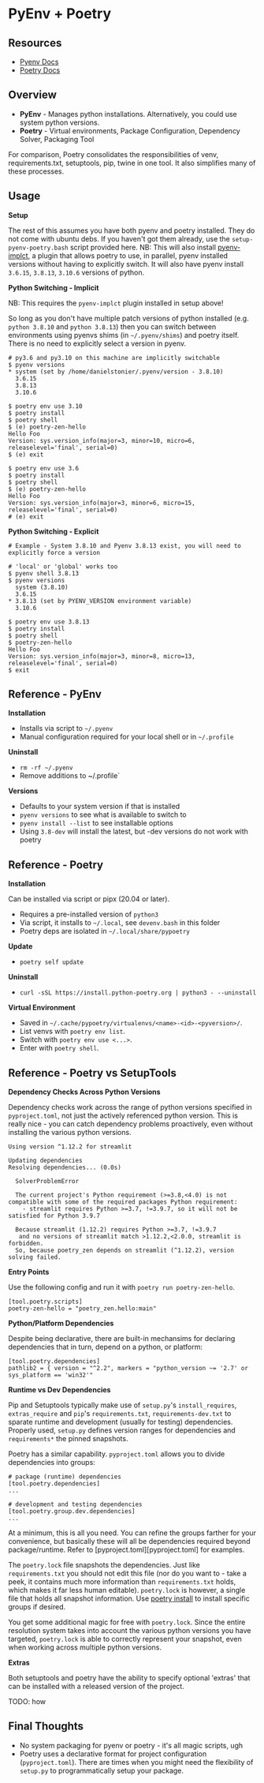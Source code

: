 # PyEnv + Poetry

## Resources

* [Pyenv Docs](https://github.com/pyenv/pyenv)
* [Poetry Docs](https://python-poetry.org/docs/)

## Overview

* **PyEnv** - Manages python installations. Alternatively, you could use system python versions.
* **Poetry** - Virtual environments, Package Configuration, Dependency Solver, Packaging Tool

For comparison, Poetry consolidates the responsibilities of venv, requirements.txt, setuptools, pip, twine in one tool.
It also simplifies many of these processes.

## Usage

**Setup**

The rest of this assumes you have both pyenv and poetry installed. They do not come with ubuntu debs.
If you haven't got them already, use the `setup-pyenv-poetry.bash` script provided here.
NB: This will also install [pyenv-implct](https://github.com/concordusapps/pyenv-implict), a plugin
that allows poetry to use, in parallel, pyenv installed versions without having to explicitly switch.
It will also have pyenv install `3.6.15`, `3.8.13`, `3.10.6` versions of python.

**Python Switching - Implicit**

NB: This requires the `pyenv-implct` plugin installed in setup above!

So long as you don't have multiple patch versions of python installed (e.g. `python 3.8.10` and
`python 3.8.13`) then you can switch between environments using pyenvs shims (in `~/.pyenv/shims`)
and poetry itself. There is no need to explicitly select a version in pyenv.

```
# py3.6 and py3.10 on this machine are implicitly switchable
$ pyenv versions
* system (set by /home/danielstonier/.pyenv/version - 3.8.10)
  3.6.15
  3.8.13
  3.10.6
```

```
$ poetry env use 3.10
$ poetry install
$ poetry shell
$ (e) poetry-zen-hello
Hello Foo
Version: sys.version_info(major=3, minor=10, micro=6, releaselevel='final', serial=0)
$ (e) exit

$ poetry env use 3.6
$ poetry install
$ poetry shell
$ (e) poetry-zen-hello
Hello Foo
Version: sys.version_info(major=3, minor=6, micro=15, releaselevel='final', serial=0)
# (e) exit
```

**Python Switching - Explicit**

```
# Example - System 3.8.10 and Pyenv 3.8.13 exist, you will need to explicitly force a version

# 'local' or 'global' works too
$ pyenv shell 3.8.13
$ pyenv versions
  system (3.8.10)
  3.6.15
* 3.8.13 (set by PYENV_VERSION environment variable)
  3.10.6

$ poetry env use 3.8.13
$ poetry install
$ poetry shell
$ poetry-zen-hello
Hello Foo
Version: sys.version_info(major=3, minor=8, micro=13, releaselevel='final', serial=0)
$ exit
```
## Reference - PyEnv

**Installation**

* Installs via script to `~/.pyenv`
* Manual configuration required for your local shell or in `~/.profile`

**Uninstall**

* `rm -rf ~/.pyenv`
* Remove additions to ~/.profile`

**Versions**

* Defaults to your system version if that is installed
* `pyenv versions` to see what is available to switch to
* `pyenv install --list` to see installable options
* Using `3.8-dev` will install the latest, but -dev versions do not work with poetry

## Reference - Poetry

**Installation**

Can be installed via script or pipx (20.04 or later).

* Requires a pre-installed version of `python3`
* Via script, it installs to `~/.local`, see `devenv.bash` in this folder
* Poetry deps are isolated in `~/.local/share/pypoetry`

**Update**

* `poetry self update`

**Uninstall**

* `curl -sSL https://install.python-poetry.org | python3 - --uninstall`

**Virtual Environment**

* Saved in `~/.cache/pypoetry/virtualenvs/<name>-<id>-<pyversion>/`.
* List venvs with `poetry env list`.
* Switch with `poetry env use <...>`.
* Enter with `poetry shell`.


## Reference - Poetry vs SetupTools

**Dependency Checks Across Python Versions**

Dependency checks work across the range of python versions specified in `pyproject.toml`, not just the actively referenced python version. This is really nice - you can catch dependency problems proactively, even without installing the various python versions.

```
Using version ^1.12.2 for streamlit

Updating dependencies
Resolving dependencies... (0.0s)

  SolverProblemError

  The current project's Python requirement (>=3.8,<4.0) is not compatible with some of the required packages Python requirement:
    - streamlit requires Python >=3.7, !=3.9.7, so it will not be satisfied for Python 3.9.7

  Because streamlit (1.12.2) requires Python >=3.7, !=3.9.7
   and no versions of streamlit match >1.12.2,<2.0.0, streamlit is forbidden.
  So, because poetry_zen depends on streamlit (^1.12.2), version solving failed.
```

**Entry Points**

Use the following config and run it with `poetry run poetry-zen-hello`.

```
[tool.poetry.scripts]
poetry-zen-hello = "poetry_zen.hello:main"
```

**Python/Platform Dependencies**

Despite being declarative, there are built-in mechansims for declaring dependencies that in turn, depend on a python, or platform:

```
[tool.poetry.dependencies]
pathlib2 = { version = "^2.2", markers = "python_version ~= '2.7' or sys_platform == 'win32'"
```

**Runtime vs Dev Dependencies**

Pip and Setuptools typically make use of `setup.py`'s `install_requires`, `extras_require` and `pip`'s `requirements.txt`, `requirements-dev.txt` to sparate runtime and development (usually for testing) dependencies. Properly used, `setup.py` defines version ranges for dependencies and `requirements*` the pinned snapshots.

Poetry has a similar capability. `pyproject.toml` allows you to divide dependencies into groups:
```
# package (runtime) dependencies
[tool.poetry.dependencies]
...

# development and testing dependencies
[tool.poetry.group.dev.dependencies]
...
```
At a minimum, this is all you need. You can refine the groups farther for your convenience, but basically these will all be dependencies required beyond package/runtime. Refer to [pyproject.toml][pyproject.toml] for examples.

The `poetry.lock` file snapshots the dependencies. Just like `requirements.txt` you should not edit this file (nor do you want to - take a peek, it contains much more information than `requirements.txt` holds, which makes it far less human editable). `poetry.lock` is however, a single file that holds all snapshot information. Use [poetry install](https://python-poetry.org/docs/cli/#install) to install specific groups if desired.

You get some additional magic for free with `poetry.lock`. Since the entire
resolution system takes into account the various python versions you have targeted, `poetry.lock` is able to correctly represent your snapshot, even when
working across multiple python versions.

**Extras**

Both setuptools and poetry have the ability to specify optional 'extras' that can be installed with a released version of the project.

TODO: how

## Final Thoughts

* No system packaging for pyenv or poetry - it's all magic scripts, ugh
* Poetry uses a declarative format for project configuration (`pyproject.toml`).
  There are times when you might need the flexibility of `setup.py` to programmatically setup your package.
